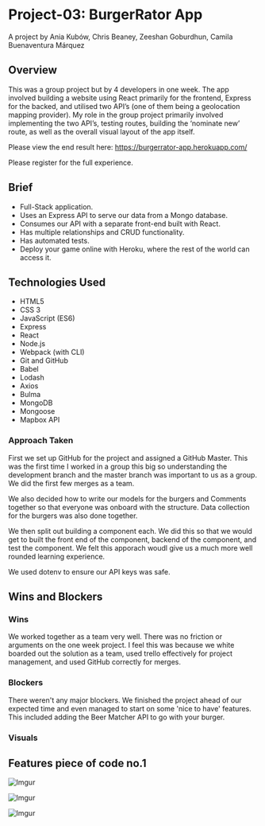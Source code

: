 # **Project-03: BurgerRator App**

A project by Ania Kubów,
Chris Beaney,
Zeeshan Goburdhun,
Camila Buenaventura Márquez

## Overview

This was a group project but by 4 developers in one week. The app involved building a website using React primarily for the frontend,  Express for the backed, and utilised two API’s (one of them being a geolocation mapping provider).  My role in the group project primarily involved implementing the two API’s, testing routes, building the ‘nominate new’ route, as well as the overall visual layout of the app itself.

Please view the end result here: https://burgerrator-app.herokuapp.com/

Please register for the full experience.

## Brief

* Full-Stack application.
* Uses an Express API to serve our data from a Mongo database.
* Consumes our API with a separate front-end built with React.
* Has multiple relationships and CRUD functionality.
* Has automated tests.
* Deploy your game online with Heroku, where the rest of the world can access it.

## Technologies Used

* HTML5
* CSS 3
* JavaScript (ES6)
* Express
* React
* Node.js
* Webpack (with CLI)
* Git and GitHub
* Babel
* Lodash
* Axios
* Bulma
* MongoDB
* Mongoose
* Mapbox API

### Approach Taken

First we set up GitHub for the project and assigned a GitHub Master. This was the first time I worked in a group this big so understanding the development branch and the master branch was important to us as a group. We did the first few merges as a team.

We also decided how to write our models for the burgers and Comments together so that everyone was onboard with the structure. Data collection for the burgers was also done together.

We then split out building a component each. We did this so that we would get to built the front end of the component, backend of the component, and test the component. We felt this apporach woudl give us a much more well rounded learning experience. 

We used dotenv to ensure our API keys was safe.


## Wins and Blockers

### Wins
We worked together as a team very well. There was no friction or arguments on the one week project. I feel this was because we white boarded out the solution as a team, used trello effectively for project management, and used GitHub correctly for merges.

### Blockers
There weren't any major blockers. We finished the project ahead of our expected time and even managed to start on some 'nice to have' features. This included adding the Beer Matcher API to go with your burger. 

### Visuals

<h2>Features piece of code no.1</h2>


![Imgur](https://i.imgur.com/FoYsEv9.png)

![Imgur](https://i.imgur.com/oJxA4zo.png)

![Imgur](https://i.imgur.com/gt2RbzE.png)


